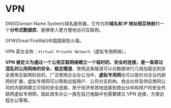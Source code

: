 # VPN

DNS(Domain Name System)域名服务器，它作为将**域名和 IP 地址相互映射**的一个**分布式数据库**，能够使人更方便地访问互联网。

GFW(Great FireWall)中国国家防火墙。

VPN 英文全称：`Virtual Private Network`（虚拟专用网络）。

**VPN 被定义为通过一个公用互联网络建立一个临时的、安全的连接，是一条穿过混乱的公用网络的安全、稳定隧道**，使用这条隧道可以对数据进行几倍加密达到安全使用互联网的目的，广泛使用企业办公当中，**虚拟专用网**也可以是针对企业内部网的扩展，虚拟专用网可以帮助远程用户、公司分支机构、商业伙伴及供应商同公司的内部网建立可信的安全连接，用于经济有效地连接到商业伙伴和用户的安全外联网虚拟专用网，因此很多办公一族在自己电脑中也需要建立 VPN 连接，方便远程办公等等。
